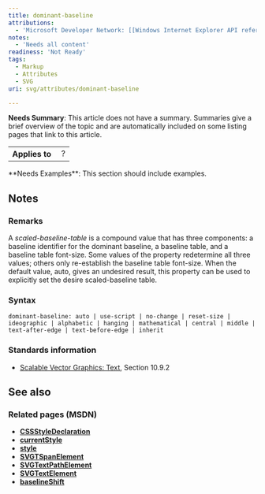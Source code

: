 ```yaml
---
title: dominant-baseline
attributions:
  - 'Microsoft Developer Network: [[Windows Internet Explorer API reference](http://msdn.microsoft.com/en-us/library/ie/hh828809%28v=vs.85%29.aspx) Article]'
notes:
  - 'Needs all content'
readiness: 'Not Ready'
tags:
  - Markup
  - Attributes
  - SVG
uri: svg/attributes/dominant-baseline

---
```

**Needs Summary**: This article does not have a summary. Summaries give a brief overview of the topic and are automatically included on some listing pages that link to this article.

<table class="wikitable">
<tr>
<th>
Applies to

</th>
<td>
 ?

</td>
</tr>
</table>
**Needs Examples**: This section should include examples.

## <span>Notes</span>

### <span>Remarks</span>

A *scaled-baseline-table* is a compound value that has three components: a baseline identifier for the dominant baseline, a baseline table, and a baseline table font-size. Some values of the property redetermine all three values; others only re-establish the baseline table font-size. When the default value, auto, gives an undesired result, this property can be used to explicitly set the desire scaled-baseline table.

### <span>Syntax</span>

    dominant-baseline: auto | use-script | no-change | reset-size | ideographic | alphabetic | hanging | mathematical | central | middle | text-after-edge | text-before-edge | inherit

### <span>Standards information</span>

-   [Scalable Vector Graphics: Text](http://go.microsoft.com/fwlink/p/?linkid=199818), Section 10.9.2

## <span>See also</span>

### <span>Related pages (MSDN)</span>

-   [**CSSStyleDeclaration**](/css/cssom/CSSStyleDeclaration/CSSStyleDeclaration)
-   [**currentStyle**](/css/cssom/currentStyle)
-   [**style**](/css/cssom/style)
-   [**SVGTSpanElement**](/svg/elements/tspan)
-   [**SVGTextPathElement**](/svg/elements/textPath)
-   [**SVGTextElement**](/svg/elements/text)
-   [**baselineShift**](/svg/attributes/baseline-shift)
